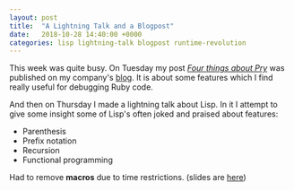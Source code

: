 ```yaml
---
layout: post
title:  "A Lightning Talk and a Blogpost"
date:   2018-10-28 14:40:00 +0000
categories: lisp lightning-talk blogpost runtime-revolution
---
```


This week was quite busy. On Tuesday my post [_Four things about
Pry_](https://revs.runtime-revolution.com/four-things-about-pry-a0ebb10c6c2e)
was published on my company's [blog](https://revs.runtime-revolution.com/). It
is about some features which I find really useful for debugging Ruby code.

And then on Thursday I made a lightning talk about Lisp. In it I attempt to give
some insight some of Lisp's often joked and praised about features:
- Parenthesis
- Prefix notation
- Recursion
- Functional programming

Had to remove **macros** due to time restrictions. (slides are [here](https://bjacquet.github.io/extras/lisp-speech-therapy/presentation.html))
